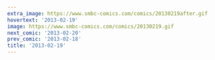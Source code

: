 ```yaml
---
extra_image: https://www.smbc-comics.com/comics/20130219after.gif
hovertext: '2013-02-19'
image: https://www.smbc-comics.com/comics/20130219.gif
next_comic: '2013-02-20'
prev_comic: '2013-02-18'
title: '2013-02-19'
---
```


